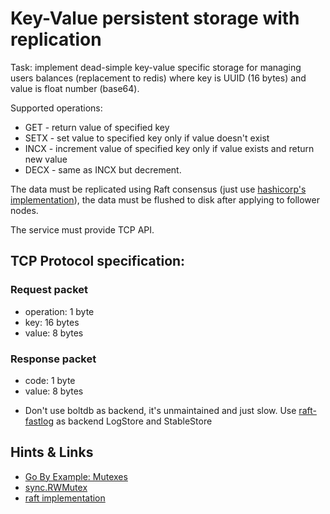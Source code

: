# Key-Value persistent storage with replication

Task: implement dead-simple key-value specific storage for managing users
balances (replacement to redis) where key is UUID (16 bytes) and value is float
number (base64).

Supported operations:
- GET - return value of specified key
- SETX - set value to specified key only if value doesn't exist
- INCX - increment value of specified key only if value exists and return new
    value
- DECX - same as INCX but decrement.

The data must be replicated using Raft consensus (just use [hashicorp's
implementation](https://github.com/hashicorp/raft)), the data must be flushed
to disk after applying to follower nodes.

The service must provide TCP API.

## TCP Protocol specification:

### Request packet

- operation: 1 byte
- key: 16 bytes
- value: 8 bytes

### Response packet
- code: 1 byte
- value: 8 bytes

* Don't use boltdb as backend, it's unmaintained and just slow. Use
    [raft-fastlog](https://github.com/tidwall/raft-fastlog) as backend LogStore
    and StableStore

## Hints & Links

* [Go By Example: Mutexes](https://gobyexample.com/mutexes)
* [sync.RWMutex](https://golang.org/pkg/sync/#RWMutex)
* [raft implementation](https://github.com/hashicorp/raft)

